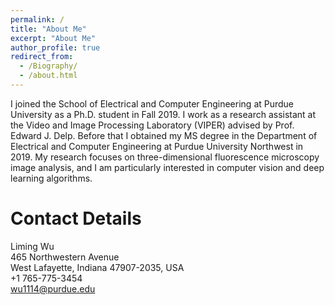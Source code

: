 ```yaml
---
permalink: /
title: "About Me"
excerpt: "About Me"
author_profile: true
redirect_from: 
  - /Biography/
  - /about.html
---
```


I joined the School of Electrical and Computer Engineering at Purdue University as a Ph.D. student in Fall 2019. I work as a research assistant at the Video and Image Processing Laboratory (VIPER) advised by Prof. Edward J. Delp. Before that I obtained my MS degree in the Department of Electrical and Computer Engineering at Purdue University Northwest in 2019. My research focuses on three-dimensional fluorescence microscopy image analysis, and I am particularly interested in computer vision and deep learning algorithms.



Contact Details
======
Liming Wu\
465 Northwestern Avenue\
West Lafayette, Indiana 47907-2035, USA\
+1 765-775-3454\
wu1114@purdue.edu



